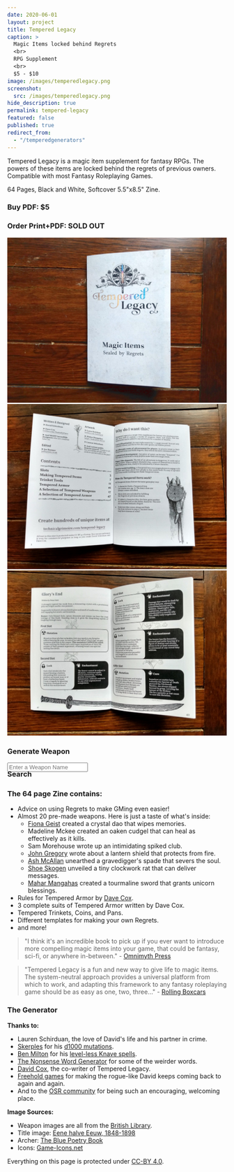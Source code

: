 ```yaml
---
date: 2020-06-01
layout: project
title: Tempered Legacy
caption: >
  Magic Items locked behind Regrets
  <br>
  RPG Supplement
  <br>
  $5 - $10
image: /images/temperedlegacy.png
screenshot:
  src: /images/temperedlegacy.png
hide_description: true
permalink: tempered-legacy
featured: false
published: true
redirect_from:
  - "/temperedgenerators"
---
```


<div class="shoppingCard">
  <div class="shoppingColumn">
    <p>Tempered Legacy is a magic item supplement for fantasy RPGs. The powers of these items are locked behind the regrets of previous owners. Compatible with most Fantasy Roleplaying Games.</p>
    <p>64 Pages, Black and White, Softcover 5.5"x8.5" Zine.</p>
  </div>
  <div class="shoppingColumn">
    <a class="btn shoppingButton snipcart-add-item" 
        data-item-id="tempered-legacy-pdf" 
        data-item-price="5.00"
        data-item-url="/tempered-legacy"
        data-item-description="Includes the PDF. Tempered Legacy is a magic item supplement for fantasy RPGs. The powers of these items are locked behind the regrets of previous owners."
        data-item-image="/images/Tempered-Print1.jpg" 
        data-item-name="Tempered Legacy (PDF)"
        data-item-file-guid="4a850c3d-58de-4e91-a38a-c02f2a233ab1"
        data-item-shippable="false"
        data-item-max-quantity="1">
        <h3>Buy PDF: $5</h3>
      </a>
      <!--<a class="btn shoppingButton snipcart-add-item" 
        data-item-id="tempered-legacy-print" 
        data-item-price="10.00"
        data-item-url="/tempered-legacy"
        data-item-description="Includes a printed zine and a PDF. Tempered Legacy is a magic item supplement for fantasy RPGs. The powers of these items are locked behind the regrets of previous owners."
        data-item-image="/images/Tempered-Print1.jpg" 
        data-item-name="Tempered Legacy (Print+PDF)"
        data-item-file-guid="4a850c3d-58de-4e91-a38a-c02f2a233ab1"
        data-item-weight="111"
        data-item-length="23"
        data-item-width="16"
        data-item-height="3"
        data-item-shippable="true">
        <h3>Print copies SOLD OUT</h3>
      </a>-->
      <a class="btn shoppingButton">
      <h3>Order Print+PDF: SOLD OUT</h3>
      </a>
    <!--<button class="btn tempered-btn notransition" onclick="tl_generate('slot')">
      <h3 id="slotBtn">Generate a Slot</h3>
    </button>-->
  </div>
  <div class="shoppingImages">
  <a href="/images/Tempered-Print1.jpg" target="_blank"><img class="shoppingImage" src="/images/Tempered-Print1.jpg" alt="Tempered-Print1.jpg"></a>
  <a href="/images/Tempered-Print2.jpg" target="_blank"><img class="shoppingImage"  src="/images/Tempered-Print2.jpg" alt="Tempered-Print2.jpg"></a>
  <a href="/images/Tempered-Print3.jpg" target="_blank"><img class="shoppingImage"  src="/images/Tempered-Print3.jpg" alt="Tempered-Print3.jpg"></a>
  </div>
</div>

<p></p>

<div class="row" style="justify-content: space-around !important;margin-bottom:30px;align-items: center;">
  <div class="col-md-5 col-10 noPadding">
    <a class="btn shoppingButton" onclick="tl_generate()"><h3>Generate Weapon</h3></a>
  </div>
  <div class="col-md-5 col-10 noPadding">
    <input class="TLtextbox" type="text" id="searchName" placeholder="Enter a Weapon Name">
    <a class="btn shoppingButton" onclick="tl_search()"><h3 style="margin:-5px 0px;">Search</h3></a>
  </div>
</div>

<div class="container generatorCard" id="weaponCard" style="display:none;">
  <p id="saveCharacter" style="text-align:center;"></p>
  <h2 id="weaponName" style="margin-top:0px;">Silver Rapier</h2>
  <p id="weaponDesc">A simple but well-crafted blade</p>
  <p><img id="weaponImg" src="/images/TemperedWeapons/Sword.png" style="background: black; width: 100%;"></p>
  <div id="temperedSlots">
  </div>
  <!--<div id="interacting"></div>-->
</div>

### The 64 page Zine contains:

- Advice on using Regrets to make GMing even easier!
- Almost 20 pre-made weapons. Here is just a taste of what's inside:
  - [Fiona Geist](https://twitter.com/coilingoracle) created a crystal dao that wipes memories.
  - Madeline Mckee created an oaken cudgel that can heal as effectively as it kills.
  - Sam Morehouse wrote up an intimidating spiked club.
  - [John Gregory](http://unlawfulgames.blogspot.com/) wrote about a lantern shield that protects from fire.
  - [Ash McAllan](https://acegiak.net) unearthed a gravedigger's spade that severs the soul.
  - [Shoe Skogen](https://about.me/shoepixie) unveiled a tiny clockwork rat that can deliver messages.
  - [Mahar Mangahas](https://twitter.com/Maharhar) created a tourmaline sword that grants unicorn blessings.
- Rules for Tempered Armor by [Dave Cox](https://www.davecox.design/).
- 3 complete suits of Tempered Armor written by Dave Cox.
- Tempered Trinkets, Coins, and Pans.
- Different templates for making your own Regrets.
- and more!

> "I think it's an incredible book to pick up if you ever want to introduce more compelling magic items into your game, that could be fantasy, sci-fi, or anywhere in-between." - [Omnimyth Press](https://omnimyth.press/review-tempered-legacy/)

> "Tempered Legacy is a fun and new way to give life to magic items. The system-neutral approach provides a universal platform from which to work, and adapting this framework to any fantasy roleplaying game should be as easy as one, two, three…" - [Rolling Boxcars](https://rollingboxcars.com/2020/08/31/unlocking-potential-a-review-of-tempered-legacy/)

### The Generator

**Thanks to:**

- Lauren Schirduan, the love of David's life and his partner in crime.
- [Skerples](https://coinsandscrolls.blogspot.com/) for his [d1000
mutations](https://coinsandscrolls.blogspot.com/2019/11/osr-1d1000-mutations.html).
- [Ben Milton](http://questingblog.com/) for his [level-less Knave spells](https://questingbeast.itch.io/knave).
- [The Nonsense Word Generator](http://soybomb.com/tricks/words/) for some of the weirder words.
- [David Cox](https://www.davecox.design/), the co-writer of Tempered Legacy.
- [Freehold games](http://www.cavesofqud.com/) for making the rogue-like David keeps coming back to again and again.
- And to the [OSR community](https://discord.gg/kJjMvC) for being such an encouraging, welcoming place.

**Image Sources:**

- Weapon images are all from the [British Library](https://www.flickr.com/photos/britishlibrary).
- Title image: [Eene halve Eeuw, 1848-1898](https://www.flickr.com/photos/britishlibrary/11292680064)
- Archer: [The Blue Poetry Book](https://www.flickr.com/photos/britishlibrary/11298236855)
- Icons: [Game-Icons.net](https://game-icons.net/)

Everything on this page is protected under [CC-BY 4.0](https://creativecommons.org/licenses/by/4.0/).

<script async src="/assets/js/seedrandom.min.js" language="javascript" type="text/javascript"></script>
<script async src="/assets/js/mods-eng-basic.js" language="javascript" type="text/javascript"></script>
<script async src="/assets/js/tracery.js" language="javascript" type="text/javascript"></script>
<script async src="/assets/generator_resources/temperedgenerators.js" language="javascript" type="text/javascript"></script>
